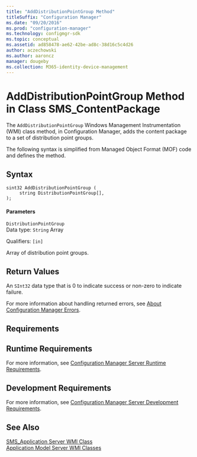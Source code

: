 ```yaml
---
title: "AddDistributionPointGroup Method"
titleSuffix: "Configuration Manager"
ms.date: "09/20/2016"
ms.prod: "configuration-manager"
ms.technology: configmgr-sdk
ms.topic: conceptual
ms.assetid: ad858478-ae62-42be-ad8c-38d16c5c4d26
author: aczechowski
ms.author: aaroncz
manager: dougeby
ms.collection: M365-identity-device-management
---
```

# AddDistributionPointGroup Method in Class SMS_ContentPackage
The `AddDistributionPointGroup` Windows Management Instrumentation (WMI) class method, in Configuration Manager, adds the content package to a set of distribution point groups.  

 The following syntax is simplified from Managed Object Format (MOF) code and defines the method.  

## Syntax  

```  
sint32 AddDistributionPointGroup (  
     string DistributionPointGroup[],  
);  
```  

#### Parameters  
 `DistributionPointGroup`  
 Data type: `String` Array  

 Qualifiers: `[in]`  

 Array of distribution point groups.   

## Return Values  
 An `SInt32` data type that is 0 to indicate success or non-zero to indicate failure.  

 For more information about handling returned errors, see [About Configuration Manager Errors](../../../../../develop/core/understand/about-configuration-manager-errors.md).  

## Requirements  

## Runtime Requirements  
 For more information, see [Configuration Manager Server Runtime Requirements](../../../../../develop/core/reqs/server-runtime-requirements.md).  

## Development Requirements  
 For more information, see [Configuration Manager Server Development Requirements](../../../../../develop/core/reqs/server-development-requirements.md).  

## See Also  
 [SMS_Application Server WMI Class](../../../../../develop/reference/apps/sms_application-server-wmi-class.md)   
 [Application Model Server WMI Classes](../../../../../develop/reference/apps/application-management-server-wmi-classes.md)
